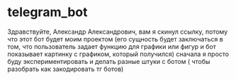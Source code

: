 # telegram_bot
Здравствуйте, Александр Александрович, вам я скинул ссылку, потому что этот бот будет моим проектом (его сущность будет заключаться в том, что пользователь задает функцию для графики или фигур и бот показывает картинку с графиком, который получился) сначала я просто буду экспериментировать и делать разные штуки с ботом ( чтобы разобрать как закодировать тг ботов)
